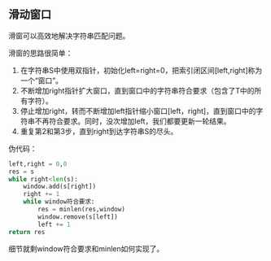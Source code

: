 ## 滑动窗口

滑窗可以高效地解决字符串匹配问题。

滑窗的思路很简单：

1. 在字符串S中使用双指针，初始化left=right=0，把索引闭区间[left,right]称为一个“窗口”。
2. 不断增加right指针扩大窗口，直到窗口中的字符串符合要求（包含了T中的所有字符）。
3. 停止增加right，转而不断增加left指针缩小窗口[left，right]，直到窗口中的字符串不再符合要求。同时，没次增加left，我们都要更新一轮结果。
4. 重复第2和第3步，直到right到达字符串S的尽头。

伪代码：

``` python
left,right = 0,0
res = s
while right<len(s):
    window.add(s[right])
    right += 1
    while window符合要求:
        res = minlen(res,window)
        window.remove(s[left])
        left += 1
return res
```

细节就剩window符合要求和minlen如何实现了。

